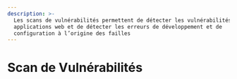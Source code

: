 ```yaml
---
description: >-
  Les scans de vulnérabilités permettent de détecter les vulnérabilités des
  applications web et de détecter les erreurs de développement et de
  configuration à l’origine des failles
---
```


# Scan de Vulnérabilités

